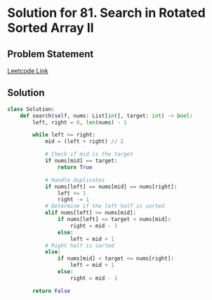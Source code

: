 # Solution for 81. Search in Rotated Sorted Array II

## Problem Statement

[Leetcode Link](https://leetcode.com/problems/search-in-rotated-sorted-array-ii/)

## Solution

```python
class Solution:
    def search(self, nums: List[int], target: int) -> bool:
        left, right = 0, len(nums) - 1

        while left <= right:
            mid = (left + right) // 2

            # Check if mid is the target
            if nums[mid] == target:
                return True

            # Handle duplicates
            if nums[left] == nums[mid] == nums[right]:
                left += 1
                right -= 1
            # Determine if the left half is sorted
            elif nums[left] <= nums[mid]:
                if nums[left] <= target < nums[mid]:
                    right = mid - 1
                else:
                    left = mid + 1
            # Right half is sorted
            else:
                if nums[mid] < target <= nums[right]:
                    left = mid + 1
                else:
                    right = mid - 1

        return False